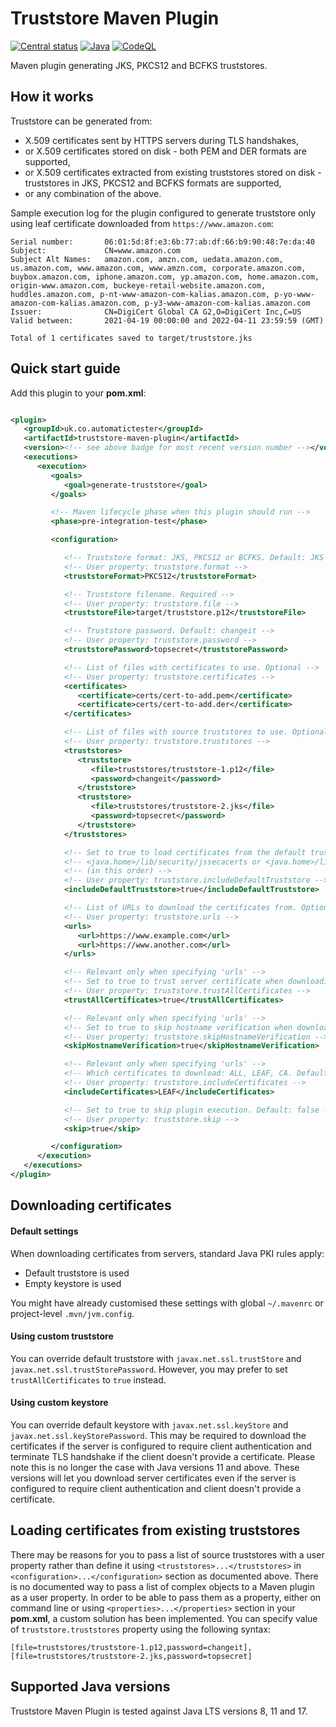 # Truststore Maven Plugin

[![Central status](https://maven-badges.herokuapp.com/maven-central/uk.co.automatictester/truststore-maven-plugin/badge.svg)](https://maven-badges.herokuapp.com/maven-central/uk.co.automatictester/truststore-maven-plugin)
[![Java](https://github.com/automatictester/truststore-maven-plugin/actions/workflows/maven.yml/badge.svg)](https://github.com/automatictester/truststore-maven-plugin/actions/workflows/maven.yml)
[![CodeQL](https://github.com/automatictester/truststore-maven-plugin/actions/workflows/codeql-analysis.yml/badge.svg)](https://github.com/automatictester/truststore-maven-plugin/actions/workflows/codeql-analysis.yml)

Maven plugin generating JKS, PKCS12 and BCFKS truststores.

## How it works

Truststore can be generated from:

- X.509 certificates sent by HTTPS servers during TLS handshakes,
- or X.509 certificates stored on disk - both PEM and DER formats are supported,
- or X.509 certificates extracted from existing truststores stored on disk - truststores in JKS, PKCS12 and BCFKS
  formats are supported,
- or any combination of the above.

Sample execution log for the plugin configured to generate truststore only using leaf certificate downloaded from
`https://www.amazon.com`:

```
Serial number:       06:01:5d:8f:e3:6b:77:ab:df:66:b9:90:48:7e:da:40
Subject:             CN=www.amazon.com
Subject Alt Names:   amazon.com, amzn.com, uedata.amazon.com, us.amazon.com, www.amazon.com, www.amzn.com, corporate.amazon.com, buybox.amazon.com, iphone.amazon.com, yp.amazon.com, home.amazon.com, origin-www.amazon.com, buckeye-retail-website.amazon.com, huddles.amazon.com, p-nt-www-amazon-com-kalias.amazon.com, p-yo-www-amazon-com-kalias.amazon.com, p-y3-www-amazon-com-kalias.amazon.com
Issuer:              CN=DigiCert Global CA G2,O=DigiCert Inc,C=US
Valid between:       2021-04-19 00:00:00 and 2022-04-11 23:59:59 (GMT)

Total of 1 certificates saved to target/truststore.jks
```

## Quick start guide

Add this plugin to your **pom.xml**:

```xml

<plugin>
   <groupId>uk.co.automatictester</groupId>
   <artifactId>truststore-maven-plugin</artifactId>
   <version><!-- see above badge for most recent version number --></version>
   <executions>
      <execution>
         <goals>
            <goal>generate-truststore</goal>
         </goals>

         <!-- Maven lifecycle phase when this plugin should run -->
         <phase>pre-integration-test</phase>

         <configuration>

            <!-- Truststore format: JKS, PKCS12 or BCFKS. Default: JKS -->
            <!-- User property: truststore.format -->
            <truststoreFormat>PKCS12</truststoreFormat>

            <!-- Truststore filename. Required -->
            <!-- User property: truststore.file -->
            <truststoreFile>target/truststore.p12</truststoreFile>

            <!-- Truststore password. Default: changeit -->
            <!-- User property: truststore.password -->
            <truststorePassword>topsecret</truststorePassword>

            <!-- List of files with certificates to use. Optional -->
            <!-- User property: truststore.certificates -->
            <certificates>
               <certificate>certs/cert-to-add.pem</certificate>
               <certificate>certs/cert-to-add.der</certificate>
            </certificates>

            <!-- List of files with source truststores to use. Optional -->
            <!-- User property: truststore.truststores -->
            <truststores>
               <truststore>
                  <file>truststores/truststore-1.p12</file>
                  <password>changeit</password>
               </truststore>
               <truststore>
                  <file>truststores/truststore-2.jks</file>
                  <password>topsecret</password>
               </truststore>
            </truststores>

            <!-- Set to true to load certificates from the default truststore in either -->
            <!-- <java.home>/lib/security/jssecacerts or <java.home>/lib/security/cacerts -->
            <!-- (in this order) -->
            <!-- User property: truststore.includeDefaultTruststore -->
            <includeDefaultTruststore>true</includeDefaultTruststore>

            <!-- List of URLs to download the certificates from. Optional -->
            <!-- User property: truststore.urls -->
            <urls>
               <url>https://www.example.com</url>
               <url>https://www.another.com</url>
            </urls>

            <!-- Relevant only when specifying 'urls' -->
            <!-- Set to true to trust server certificate when downloading certificates. Default: false -->
            <!-- User property: truststore.trustAllCertificates -->
            <trustAllCertificates>true</trustAllCertificates>

            <!-- Relevant only when specifying 'urls' -->
            <!-- Set to true to skip hostname verification when downloading certificates. Default: false -->
            <!-- User property: truststore.skipHostnameVerification -->
            <skipHostnameVerification>true</skipHostnameVerification>

            <!-- Relevant only when specifying 'urls' -->
            <!-- Which certificates to download: ALL, LEAF, CA. Default: ALL. -->
            <!-- User property: truststore.includeCertificates -->
            <includeCertificates>LEAF</includeCertificates>

            <!-- Set to true to skip plugin execution. Default: false -->
            <!-- User property: truststore.skip -->
            <skip>true</skip>

         </configuration>
      </execution>
   </executions>
</plugin>
```

## Downloading certificates

#### Default settings

When downloading certificates from servers, standard Java PKI rules apply:

- Default truststore is used
- Empty keystore is used

You might have already customised these settings with global `~/.mavenrc` or project-level `.mvn/jvm.config`.

#### Using custom truststore

You can override default truststore with `javax.net.ssl.trustStore` and `javax.net.ssl.trustStorePassword`. However, you
may prefer to set `trustAllCertificates` to `true` instead.

#### Using custom keystore

You can override default keystore with `javax.net.ssl.keyStore` and `javax.net.ssl.keyStorePassword`. This may be
required to download the certificates if the server is configured to require client authentication and terminate TLS
handshake if the client doesn't provide a certificate. Please note this is no longer the case with Java versions 11 and
above. These versions will let you download server certificates even if the server is configured to require client
authentication and client doesn't provide a certificate.

## Loading certificates from existing truststores

There may be reasons for you to pass a list of source truststores with a user property rather than define it
using `<truststores>...</truststores>` in `<configuration>...</configuration>` section as documented above. There is no
documented way to pass a list of complex objects to a Maven plugin as a user property. In order to be able to pass them
as a property, either on command line or using `<properties>...</properties>` section in your **pom.xml**, a custom
solution has been implemented. You can specify value of `truststore.truststores` property using the following syntax:

```
[file=truststores/truststore-1.p12,password=changeit],[file=truststores/truststore-2.jks,password=topsecret]
```

## Supported Java versions

Truststore Maven Plugin is tested against Java LTS versions 8, 11 and 17.
